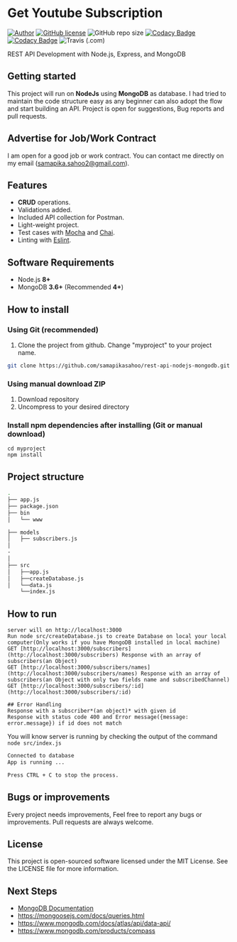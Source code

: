 # Get Youtube Subscription

[![Author](http://img.shields.io/badge/author-@samapikasahoo-blue.svg)](https://www.linkedin.com/in/samapika-sahoo/) [![GitHub license](https://img.shields.io/github/license/samapikasahoo/rest-api-nodejs-mongodb.svg)](https://github.com/samapikasahoo/rest-api-nodejs-mongodb/blob/master/LICENSE) ![GitHub repo size](https://img.shields.io/github/repo-size/samapikasahoo/rest-api-nodejs-mongodb) [![Codacy Badge](https://api.codacy.com/project/badge/Coverage/b3eb80984adc4671988ffb22d6ad83df)](https://www.codacy.com/manual/samapikasahoo/rest-api-nodejs-mongodb?utm_source=github.com&utm_medium=referral&utm_content=maitraysuthar/rest-api-nodejs-mongodb&utm_campaign=Badge_Coverage) [![Codacy Badge](https://api.codacy.com/project/badge/Grade/b3eb80984adc4671988ffb22d6ad83df)](https://www.codacy.com/manual/samapikasahoo/rest-api-nodejs-mongodb?utm_source=github.com&utm_medium=referral&utm_content=samapikasahoo/rest-api-nodejs-mongodb&utm_campaign=Badge_Grade) ![Travis (.com)](https://img.shields.io/travis/com/samapikasahoo/rest-api-nodejs-mongodb)

 REST API Development with Node.js, Express, and MongoDB

## Getting started

This project will run on **NodeJs** using **MongoDB** as database. I had tried to maintain the code structure easy as any beginner can also adopt the flow and start building an API. Project is open for suggestions, Bug reports and pull requests.

## Advertise for Job/Work Contract

I am open for a good job or work contract. You can contact me directly on my email ([samapika.sahoo2@gmail.com](mailto:maitraysuthar@gmail.com "samapika.sahoo2@gmail.com")).



## Features


-  **CRUD** operations.
- Validations added.
- Included API collection for Postman.
- Light-weight project.
- Test cases with [Mocha](https://mochajs.org/) and [Chai](https://www.chaijs.com/).
- Linting with [Eslint](https://eslint.org/).

## Software Requirements

- Node.js **8+**
- MongoDB **3.6+** (Recommended **4+**)

## How to install

### Using Git (recommended)

1.  Clone the project from github. Change "myproject" to your project name.

```bash
git clone https://github.com/samapikasahoo/rest-api-nodejs-mongodb.git ./myproject
```

### Using manual download ZIP

1.  Download repository
2.  Uncompress to your desired directory

### Install npm dependencies after installing (Git or manual download)

```
cd myproject
npm install
```



## Project structure

```sh
.
├── app.js
├── package.json
├── bin
│   └── www

├── models
│   ├── subscribers.js
│   
-
│ 
├── src
│   ├──app.js 
│   ├──createDatabase.js 
│   └──data.js 
    └──index.js 


```

## How to run



```node src/index.js file to connect and start server
server will on http://localhost:3000
Run node src/createDatabase.js to create Database on local your local computer(Only works if you have MongoDB installed in local machine)
GET [http://localhost:3000/subscribers](http://localhost:3000/subscribers) Response with an array of subscribers(an Object)
GET [http://localhost:3000/subscribers/names](http://localhost:3000/subscribers/names) Response with an array of subscribers(an Object with only two fields name and subscribedChannel)
GET [http://localhost:3000/subscribers/:id](http://localhost:3000/subscribers/:id)

## Error Handling
Response with a subscriber*(an object)* with given id
Response with status code 400 and Error message({message: error.message}) if id does not match
```

You will know server is running by checking the output of the command `node src/index.js`

```cmd
Connected to database
App is running ...

Press CTRL + C to stop the process.
```




## Bugs or improvements

Every project needs improvements, Feel free to report any bugs or improvements. Pull requests are always welcome.

## License

This project is open-sourced software licensed under the MIT License. See the LICENSE file for more information.
## Next Steps

- [MongoDB Documentation](https://docs.mongodb.com/manual/)
- https://mongoosejs.com/docs/queries.html
- https://www.mongodb.com/docs/atlas/api/data-api/
- https://www.mongodb.com/products/compass
